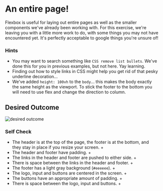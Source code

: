 # An entire page!

Flexbox is useful for laying out entire pages as well as the smaller components we've already been working with. For this exercise, we're leaving you with a little more work to do, with some things you may not have encountered yet. It's perfectly acceptable to google things you're unsure of!

### Hints
- You may want to search something like `CSS remove list bullets`.  We've done this for you in previous examples, but not here. Yay learning.
- Finding out how to style links in CSS might help you get rid of that pesky underline decoration...
- We've added `height: 100vh` to the `body`... this makes the body exactly the same height as the viewport. To stick the footer to the bottom you will need to use flex and change the direction to column.

## Desired Outcome
![desired outcome](./desired-outcome.png)

### Self Check

- The header is at the top of the page, the footer is at the bottom, and they stay in place if you resize your screen. +
- The header and footer have padding. +
- The links in the header and footer are pushed to either side. +
- There is space between the links in the header and footer. +
- The footer has a light gray background (`#eeeeee`). +
- The logo, input and buttons are centered in the screen. +
- The buttons have an appropriate amount of padding. +
- There is space between the logo, input and buttons. +
